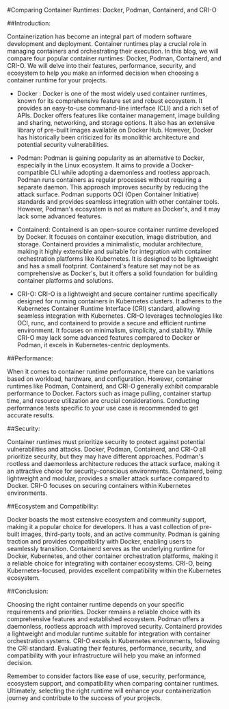 #Comparing Container Runtimes: Docker, Podman, Containerd, and CRI-O

##Introduction:

Containerization has become an integral part of modern software development and deployment. Container runtimes play a crucial role in managing containers and orchestrating their execution. In this blog, we will compare four popular container runtimes: Docker, Podman, Containerd, and CRI-O. We will delve into their features, performance, security, and ecosystem to help you make an informed decision when choosing a container runtime for your projects.

* Docker :
Docker is one of the most widely used container runtimes, known for its comprehensive feature set and robust ecosystem. It provides an easy-to-use command-line interface (CLI) and a rich set of APIs. Docker offers features like container management, image building and sharing, networking, and storage options. It also has an extensive library of pre-built images available on Docker Hub. However, Docker has historically been criticized for its monolithic architecture and potential security vulnerabilities.

* Podman:
Podman is gaining popularity as an alternative to Docker, especially in the Linux ecosystem. It aims to provide a Docker-compatible CLI while adopting a daemonless and rootless approach. Podman runs containers as regular processes without requiring a separate daemon. This approach improves security by reducing the attack surface. Podman supports OCI (Open Container Initiative) standards and provides seamless integration with other container tools. However, Podman's ecosystem is not as mature as Docker's, and it may lack some advanced features.

* Containerd:
Containerd is an open-source container runtime developed by Docker. It focuses on container execution, image distribution, and storage. Containerd provides a minimalistic, modular architecture, making it highly extensible and suitable for integration with container orchestration platforms like Kubernetes. It is designed to be lightweight and has a small footprint. Containerd's feature set may not be as comprehensive as Docker's, but it offers a solid foundation for building container platforms and solutions.

* CRI-O:
CRI-O is a lightweight and secure container runtime specifically designed for running containers in Kubernetes clusters. It adheres to the Kubernetes Container Runtime Interface (CRI) standard, allowing seamless integration with Kubernetes. CRI-O leverages technologies like OCI, runc, and containerd to provide a secure and efficient runtime environment. It focuses on minimalism, simplicity, and stability. While CRI-O may lack some advanced features compared to Docker or Podman, it excels in Kubernetes-centric deployments.

##Performance:

When it comes to container runtime performance, there can be variations based on workload, hardware, and configuration. However, container runtimes like Podman, Containerd, and CRI-O generally exhibit comparable performance to Docker. Factors such as image pulling, container startup time, and resource utilization are crucial considerations. Conducting performance tests specific to your use case is recommended to get accurate results.

##Security:

Container runtimes must prioritize security to protect against potential vulnerabilities and attacks. Docker, Podman, Containerd, and CRI-O all prioritize security, but they may have different approaches. Podman's rootless and daemonless architecture reduces the attack surface, making it an attractive choice for security-conscious environments. Containerd, being lightweight and modular, provides a smaller attack surface compared to Docker. CRI-O focuses on securing containers within Kubernetes environments.

##Ecosystem and Compatibility:

Docker boasts the most extensive ecosystem and community support, making it a popular choice for developers. It has a vast collection of pre-built images, third-party tools, and an active community. Podman is gaining traction and provides compatibility with Docker, enabling users to seamlessly transition. Containerd serves as the underlying runtime for Docker, Kubernetes, and other container orchestration platforms, making it a reliable choice for integrating with container ecosystems. CRI-O, being Kubernetes-focused, provides excellent compatibility within the Kubernetes ecosystem.

##Conclusion:

Choosing the right container runtime depends on your specific requirements and priorities. Docker remains a reliable choice with its comprehensive features and established ecosystem. Podman offers a daemonless, rootless approach with improved security. Containerd provides a lightweight and modular runtime suitable for integration with container orchestration systems. CRI-O excels in Kubernetes environments, following the CRI standard. Evaluating their features, performance, security, and compatibility with your infrastructure will help you make an informed decision.

Remember to consider factors like ease of use, security, performance, ecosystem support, and compatibility when comparing container runtimes. Ultimately, selecting the right runtime will enhance your containerization journey and contribute to the success of your projects.
